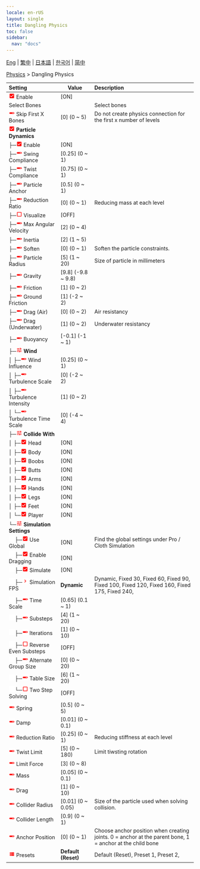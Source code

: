 ```yaml
---
locale: en-rUS
layout: single
title: Dangling Physics
toc: false
sidebar:
  nav: "docs"
---
```

[Eng](/dancexr/menu/2025.4/actor/cloth_physics) | [繁中](/tw/dancexr/menu/2025.4/actor/cloth_physics) | [日本語](/jp/dancexr/menu/2025.4/actor/cloth_physics) | [한국어](/kr/dancexr/menu/2025.4/actor/cloth_physics) | [简中](/zh/dancexr/menu/2025.4/actor/cloth_physics)

[Physics](../menu#Physics) > Dangling Physics



| Setting | Value | Description |
| :--- | --- | :--- |
| <img src="/images/icon/ic_check_on.png" alt="check on icon"/> Enable</nobr>| [ON] | 
|  Select Bones</nobr>|| Select bones
| <img src="/images/icon/ic_slider.png" alt="slider icon"/> Skip First X Bones</nobr>| [0] (0 ~ 5) | Do not create physics connection for the first x number of levels
| <img src="/images/icon/ic_check_on.png" alt="check on icon"/> <b>Particle Dynamics</b></nobr>| | 
| ├─<img src="/images/icon/ic_check_on.png" alt="check on icon"/> Enable</nobr>| [ON] | 
| ├─<img src="/images/icon/ic_slider.png" alt="slider icon"/> Swing Compliance</nobr>| [0.25] (0 ~ 1) | 
| ├─<img src="/images/icon/ic_slider.png" alt="slider icon"/> Twist Compliance</nobr>| [0.75] (0 ~ 1) | 
| ├─<img src="/images/icon/ic_slider.png" alt="slider icon"/> Particle Anchor</nobr>| [0.5] (0 ~ 1) | 
| ├─<img src="/images/icon/ic_slider.png" alt="slider icon"/> Reduction Ratio</nobr>| [0] (0 ~ 1) | Reducing mass at each level
| ├─<img src="/images/icon/ic_check_off.png" alt="check off icon"/> Visualize</nobr>| [OFF] | 
| ├─<img src="/images/icon/ic_slider.png" alt="slider icon"/> Max Angular Velocity</nobr>| [2] (0 ~ 4) | 
| ├─<img src="/images/icon/ic_slider.png" alt="slider icon"/> Inertia</nobr>| [2] (1 ~ 5) | 
| ├─<img src="/images/icon/ic_slider.png" alt="slider icon"/> Soften</nobr>| [0] (0 ~ 1) | Soften the particle constraints.
| ├─<img src="/images/icon/ic_slider.png" alt="slider icon"/> Particle Radius</nobr>| [5] (1 ~ 20) | Size of particle in millimeters
| ├─<img src="/images/icon/ic_slider.png" alt="slider icon"/> Gravity</nobr>| [9.8] (-9.8 ~ 9.8) | 
| ├─<img src="/images/icon/ic_slider.png" alt="slider icon"/> Friction</nobr>| [1] (0 ~ 2) | 
| ├─<img src="/images/icon/ic_slider.png" alt="slider icon"/> Ground Friction</nobr>| [1] (-2 ~ 2) | 
| ├─<img src="/images/icon/ic_slider.png" alt="slider icon"/> Drag (Air)</nobr>| [0] (0 ~ 2) | Air resistancy
| ├─<img src="/images/icon/ic_slider.png" alt="slider icon"/> Drag (Underwater)</nobr>| [1] (0 ~ 2) | Underwater resistancy
| ├─<img src="/images/icon/ic_slider.png" alt="slider icon"/> Buoyancy</nobr>| [-0.1] (-1 ~ 1) | 
| ├─<img src="/images/icon/ic_tune.png" alt="tune icon"/> <b>Wind</b></nobr>| | 
| │ ├─<img src="/images/icon/ic_slider.png" alt="slider icon"/> Wind Influence</nobr>| [0.25] (0 ~ 1) | 
| │ ├─<img src="/images/icon/ic_slider.png" alt="slider icon"/> Turbulence Scale</nobr>| [0] (-2 ~ 2) | 
| │ ├─<img src="/images/icon/ic_slider.png" alt="slider icon"/> Turbulence Intensity</nobr>| [1] (0 ~ 2) | 
| │ └─<img src="/images/icon/ic_slider.png" alt="slider icon"/> Turbulence Time Scale</nobr>| [0] (-4 ~ 4) | 
| ├─<img src="/images/icon/ic_tune.png" alt="tune icon"/> <b>Collide With</b></nobr>| | 
| │ ├─<img src="/images/icon/ic_check_on.png" alt="check on icon"/> Head</nobr>| [ON] | 
| │ ├─<img src="/images/icon/ic_check_on.png" alt="check on icon"/> Body</nobr>| [ON] | 
| │ ├─<img src="/images/icon/ic_check_on.png" alt="check on icon"/> Boobs</nobr>| [ON] | 
| │ ├─<img src="/images/icon/ic_check_on.png" alt="check on icon"/> Butts</nobr>| [ON] | 
| │ ├─<img src="/images/icon/ic_check_on.png" alt="check on icon"/> Arms</nobr>| [ON] | 
| │ ├─<img src="/images/icon/ic_check_on.png" alt="check on icon"/> Hands</nobr>| [ON] | 
| │ ├─<img src="/images/icon/ic_check_on.png" alt="check on icon"/> Legs</nobr>| [ON] | 
| │ ├─<img src="/images/icon/ic_check_on.png" alt="check on icon"/> Feet</nobr>| [ON] | 
| │ └─<img src="/images/icon/ic_check_on.png" alt="check on icon"/> Player</nobr>| [ON] | 
| └─<img src="/images/icon/ic_tune.png" alt="tune icon"/> <b>Simulation Settings</b></nobr>| | 
| <img src="/images/icon/ic_space.png"/>├─<img src="/images/icon/ic_check_on.png" alt="check on icon"/> Use Global</nobr>| [ON] | Find the global settings under Pro / Cloth Simulation
| <img src="/images/icon/ic_space.png"/>├─<img src="/images/icon/ic_check_on.png" alt="check on icon"/> Enable Dragging</nobr>| [ON] | 
| <img src="/images/icon/ic_space.png"/>├─<img src="/images/icon/ic_check_on.png" alt="check on icon"/> Simulate</nobr>| [ON] | 
| <img src="/images/icon/ic_space.png"/>├─<img src="/images/icon/ic_chevron.png" alt="chevron icon"/> Simulation FPS</nobr>| **Dynamic** | Dynamic, Fixed 30, Fixed 60, Fixed 90, Fixed 100, Fixed 120, Fixed 160, Fixed 175, Fixed 240,  |
| <img src="/images/icon/ic_space.png"/>├─<img src="/images/icon/ic_slider.png" alt="slider icon"/> Time Scale</nobr>| [0.65] (0.1 ~ 1) | 
| <img src="/images/icon/ic_space.png"/>├─<img src="/images/icon/ic_slider.png" alt="slider icon"/> Substeps</nobr>| [4] (1 ~ 20) | 
| <img src="/images/icon/ic_space.png"/>├─<img src="/images/icon/ic_slider.png" alt="slider icon"/> Iterations</nobr>| [1] (0 ~ 10) | 
| <img src="/images/icon/ic_space.png"/>├─<img src="/images/icon/ic_check_off.png" alt="check off icon"/> Reverse Even Substeps</nobr>| [OFF] | 
| <img src="/images/icon/ic_space.png"/>├─<img src="/images/icon/ic_slider.png" alt="slider icon"/> Alternate Group Size</nobr>| [0] (0 ~ 20) | 
| <img src="/images/icon/ic_space.png"/>├─<img src="/images/icon/ic_slider.png" alt="slider icon"/> Table Size</nobr>| [6] (1 ~ 20) | 
| <img src="/images/icon/ic_space.png"/>└─<img src="/images/icon/ic_check_off.png" alt="check off icon"/> Two Step Solving</nobr>| [OFF] | 
| <img src="/images/icon/ic_slider.png" alt="slider icon"/> Spring</nobr>| [0.5] (0 ~ 5) | 
| <img src="/images/icon/ic_slider.png" alt="slider icon"/> Damp</nobr>| [0.01] (0 ~ 0.1) | 
| <img src="/images/icon/ic_slider.png" alt="slider icon"/> Reduction Ratio</nobr>| [0.25] (0 ~ 1) | Reducing stiffness at each level
| <img src="/images/icon/ic_slider.png" alt="slider icon"/> Twist Limit</nobr>| [5] (0 ~ 180) | Limit tiwsting rotation
| <img src="/images/icon/ic_slider.png" alt="slider icon"/> Limit Force</nobr>| [3] (0 ~ 8) | 
| <img src="/images/icon/ic_slider.png" alt="slider icon"/> Mass</nobr>| [0.05] (0 ~ 0.1) | 
| <img src="/images/icon/ic_slider.png" alt="slider icon"/> Drag</nobr>| [1] (0 ~ 10) | 
| <img src="/images/icon/ic_slider.png" alt="slider icon"/> Collider Radius</nobr>| [0.01] (0 ~ 0.05) | Size of the particle used when solving collision.
| <img src="/images/icon/ic_slider.png" alt="slider icon"/> Collider Length</nobr>| [0.9] (0 ~ 1) | 
| <img src="/images/icon/ic_slider.png" alt="slider icon"/> Anchor Position</nobr>| [0] (0 ~ 1) | Choose anchor position when creating joints. 0 = anchor at the parent bone, 1 = anchor at the child bone
| <img src="/images/icon/ic_list.png" alt="list icon"/> Presets</nobr>| **Default (Reset)** | Default (Reset), Preset 1, Preset 2,  |
